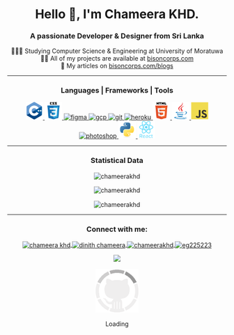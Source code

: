 <h1 align="center">Hello 👋, I'm Chameera KHD.</h1>
<h3 align="center">A passionate Developer & Designer from Sri Lanka</h3>



<p align="center">
  👨🏼‍🎓 Studying Computer Science & Engineering at University of Moratuwa <br>
  👨‍💻 All of my projects are available at <a href="https://bisoncorps.com" target="_blank">bisoncorps.com</a> <br>
  📝 My articles on <a href="https://bisoncorps.com/blogs" target="_blank">bisoncorps.com/blogs</a>
</p>

---

<h3 align="center">Languages | Frameworks | Tools</h3>
<p align="center">
  <a href="https://www.w3schools.com/cpp/" target="_blank" rel="noreferrer">
    <img src="https://raw.githubusercontent.com/devicons/devicon/master/icons/cplusplus/cplusplus-original.svg" alt="cplusplus" width="40" height="40"/>
  </a>
  <a href="https://www.w3schools.com/css/" target="_blank" rel="noreferrer">
    <img src="https://raw.githubusercontent.com/devicons/devicon/master/icons/css3/css3-original-wordmark.svg" alt="css3" width="40" height="40"/>
  </a>
  <a href="https://www.figma.com/" target="_blank" rel="noreferrer">
    <img src="https://www.vectorlogo.zone/logos/figma/figma-icon.svg" alt="figma" width="40" height="40"/>
  </a>
  <a href="https://cloud.google.com" target="_blank" rel="noreferrer">
    <img src="https://www.vectorlogo.zone/logos/google_cloud/google_cloud-icon.svg" alt="gcp" width="40" height="40"/>
  </a>
  <a href="https://git-scm.com/" target="_blank" rel="noreferrer">
    <img src="https://www.vectorlogo.zone/logos/git-scm/git-scm-icon.svg" alt="git" width="40" height="40"/>
  </a>
  <a href="https://heroku.com" target="_blank" rel="noreferrer">
    <img src="https://www.vectorlogo.zone/logos/heroku/heroku-icon.svg" alt="heroku" width="40" height="40"/>
  </a>
  <a href="https://www.w3.org/html/" target="_blank" rel="noreferrer">
    <img src="https://raw.githubusercontent.com/devicons/devicon/master/icons/html5/html5-original-wordmark.svg" alt="html5" width="40" height="40"/>
  </a>
  <a href="https://www.java.com" target="_blank" rel="noreferrer">
    <img src="https://raw.githubusercontent.com/devicons/devicon/master/icons/java/java-original.svg" alt="java" width="40" height="40"/>
  </a>
  <a href="https://developer.mozilla.org/en-US/docs/Web/JavaScript" target="_blank" rel="noreferrer">
    <img src="https://raw.githubusercontent.com/devicons/devicon/master/icons/javascript/javascript-original.svg" alt="javascript" width="40" height="40"/>
  </a>
  <a href="https://www.photoshop.com/en" target="_blank" rel="noreferrer">
    <img src="https://github.com/Scar1109/skill-icons/blob/main/icons/Photoshop.svg" alt="photoshop" width="40" height="40"/>
  </a>
  <a href="https://www.python.org" target="_blank" rel="noreferrer">
    <img src="https://raw.githubusercontent.com/devicons/devicon/master/icons/python/python-original.svg" alt="python" width="40" height="40"/>
  </a>
  <a href="https://reactjs.org/" target="_blank" rel="noreferrer">
    <img src="https://raw.githubusercontent.com/devicons/devicon/master/icons/react/react-original-wordmark.svg" alt="react" width="40" height="40"/>
  </a>
</p>

---

<h3 align="center">Statistical Data</h3>
<p align="center">
  <img align="center" src="https://github-readme-streak-stats.herokuapp.com/?user=chameerakhd&theme=dark&background=0d1117&date_format=M%20j%5B%2C%20Y%5D" alt="chameerakhd" />
</p>
<p align="center">
  <img align="center" src="https://github-readme-stats.vercel.app/api/top-langs?username=chameerakhd&show_icons=true&locale=en&bg_color=0d1117&text_color=ffffff&layout=compact" alt="chameerakhd" bg_color=#808080/>
</p>
<p align="center">
  <img align="center" src="https://github-readme-stats.vercel.app/api?username=chameerakhd&show_icons=true&locale=en&bg_color=0d1117&text_color=ffffff&repo=convoychat" alt="chameerakhd" />
</p>

---

<h3 align="center">Connect with me:</h3>
<p align="center">
  <a href="https://www.linkedin.com/in/chameera-khd-06363924a/" target="blank">
    <img align="center" src="https://raw.githubusercontent.com/rahuldkjain/github-profile-readme-generator/master/src/images/icons/Social/linked-in-alt.svg" alt="chameera khd" height="30" width="40" />
  </a>
  <a href="https://www.facebook.com/dinith.chameera?mibextid=LQQJ4d" target="blank">
    <img align="center" src="https://raw.githubusercontent.com/rahuldkjain/github-profile-readme-generator/master/src/images/icons/Social/facebook.svg" alt="dinith chameera" height="30" width="40" />
  </a>
  <a href="https://instagram.com/chameerakhd" target="blank">
    <img align="center" src="https://raw.githubusercontent.com/rahuldkjain/github-profile-readme-generator/master/src/images/icons/Social/instagram.svg" alt="chameerakhd" height="30" width="40" />
  </a>
  <a href="https://www.hackerrank.com/profile/eg225223" target="blank">
    <img align="center" src="https://raw.githubusercontent.com/rahuldkjain/github-profile-readme-generator/master/src/images/icons/Social/hackerrank.svg" alt="eg225223" height="30" width="40" />
  </a>
</p>

<!--profile visit count-->
<div align="center">
  
[![](https://visitcount.itsvg.in/api?id=chameerakhd&icon=3&color=6)](https://visitcount.itsvg.in)
  
</div>

<div align="center">
  <img src="https://raw.githubusercontent.com/AhmedFathyDev/AhmedFathyDev/main/GitHub.gif" alt="GitHub Octocat Logo" height="100">
  <p>Loading</p>
</div>
